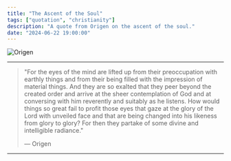 ```yaml
---
title: "The Ascent of the Soul"
tags: ["quotation", "christianity"]
description: "A quote from Origen on the ascent of the soul."
date: "2024-06-22 19:00:00"
---
```


<img src="../../../assets/images/origen/korsikov_blog_origen.webp" alt="Origen" class="card-image">

---

> "For the eyes of the mind are lifted up from their preoccupation with earthly things and from their being filled with the impression of material things. And they are so exalted that they peer beyond the created order and arrive at the sheer contemplation of God and at conversing with him reverently and suitably as he listens. How would things so great fail to profit those eyes that gaze at the glory of the Lord with unveiled face and that are being changed into his likeness from glory to glory? For then they partake of some divine and intelligible radiance."
>
> — Origen

---